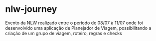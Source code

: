 # nlw-journey
Evento da NLW realizado entre o período de 08/07 à 11/07 onde foi desenvolvido uma aplicação de Planejador de Viagem, possibilitando a criação de um grupo de viagem, roteiro, regras e checks
